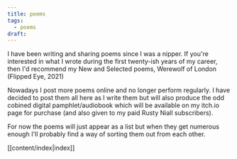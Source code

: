 ```yaml
---
title: poems
tags:
  - poems
draft:
---
```



I have been writing and sharing poems since I was a nipper. If you're interested in what I wrote during the first twenty-ish years of my career, then I'd recommend my New and Selected poems, Werewolf of London (Flipped Eye, 2021)

Nowadays I post more poems online and no longer perform regularly. I have decided to post them all here as I write them but will also produce the odd cobined digital pamphlet/audiobook which will be available on my itch.io page for purchase (and also given to my paid Rusty Niall subscribers).

For now the poems will just appear as a list but when they get numerous enough I'll probably find a way of sorting them out from each other.

[[content/index|index]]

